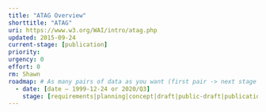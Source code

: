 ```yaml
---
title: "ATAG Overview"
shorttitle: "ATAG"
uri: https://www.w3.org/WAI/intro/atag.php
updated: 2015-09-24
current-stage: [publication]
priority:
urgency: 0
effort: 0
rm: Shawn
roadmap: # As many pairs of data as you want (first pair -> next stage in the tool)
  - date: [date – 1999-12-24 or 2020/Q3]
    stage: [requirements|planning|concept|draft|public-draft|publication|maintenance]
---
```

